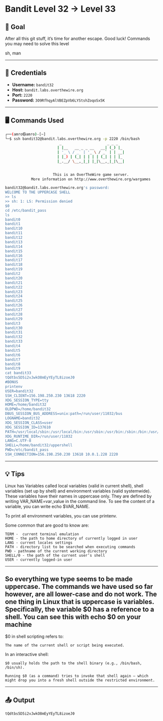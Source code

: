 # Bandit Level 32 → Level 33

## 🧠 Goal

After all this git stuff, it’s time for another escape. Good luck!
Commands you may need to solve this level

sh, man

---

## 🔐 Credentials

- **Username:** `bandit32`
- **Host:** `bandit.labs.overthewire.org`
- **Port:** `2220`
- **Password:** `3O9RfhqyAlVBEZpVb6LYStshZoqoSx5K`

---

## 🖥️ Commands Used

```bash
┌──(amro㉿amro)-[~]
└─$ ssh bandit32@bandit.labs.overthewire.org -p 2220 /bin/bash
                         _                     _ _ _   
                        | |__   __ _ _ __   __| (_) |_ 
                        | '_ \ / _` | '_ \ / _` | | __|
                        | |_) | (_| | | | | (_| | | |_ 
                        |_.__/ \__,_|_| |_|\__,_|_|\__|
                                                       

                      This is an OverTheWire game server. 
            More information on http://www.overthewire.org/wargames

bandit32@bandit.labs.overthewire.org's password: 
WELCOME TO THE UPPERCASE SHELL
>> ls
>> sh: 1: LS: Permission denied
$0
cd /etc/bandit_pass 
ls
bandit0
bandit1
bandit10
bandit11
bandit12
bandit13
bandit14
bandit15
bandit16
bandit17
bandit18
bandit19
bandit2
bandit20
bandit21
bandit22
bandit23
bandit24
bandit25
bandit26
bandit27
bandit28
bandit29
bandit3
bandit30
bandit31
bandit32
bandit33
bandit4
bandit5
bandit6
bandit7
bandit8
bandit9
cat bandit33
tQdtbs5D5i2vJwkO8mEyYEyTL8izoeJ0
#BONUS
printenv
USER=bandit32
SSH_CLIENT=156.198.250.230 13618 2220
XDG_SESSION_TYPE=tty
HOME=/home/bandit32
OLDPWD=/home/bandit32
DBUS_SESSION_BUS_ADDRESS=unix:path=/run/user/11032/bus
LOGNAME=bandit32
XDG_SESSION_CLASS=user
XDG_SESSION_ID=137610
PATH=/usr/local/sbin:/usr/local/bin:/usr/sbin:/usr/bin:/sbin:/bin:/usr/games:/usr/local/games:/snap/bin
XDG_RUNTIME_DIR=/run/user/11032
LANG=C.UTF-8
SHELL=/home/bandit32/uppershell
PWD=/etc/bandit_pass
SSH_CONNECTION=156.198.250.230 13618 10.0.1.228 2220
```
___

## 💡 Tips

Linux has Variables called local variables (valid in current shell), shell variables (set up by shell) and environment variables (valid systemwide). These variables have their names in uppercase only. They are defined by writing VAR_NAME=var_value in the command line. To see the content of a variable, you can write echo $VAR_NAME.

To print all environment variables, you can use printenv.

Some common that are good to know are:

    TERM -  current terminal emulation
    HOME - the path to home directory of currently logged in user
    LANG - current locales settings
    PATH - directory list to be searched when executing commands
    PWD - pathname of the current working directory
    SHELL/0 - the path of the current user’s shell
    USER - currently logged-in user

---
So everything we type seems to be made uppercase. The commands we have used so far however, are all lower-case and do not work. The one thing in Linux that is uppercase is variables. Specifically, the variable $0 has a reference to a shell. You can see this with echo $0 on your machine
---
$0 in shell scripting refers to:

    The name of the current shell or script being executed.

In an interactive shell:

    $0 usually holds the path to the shell binary (e.g., /bin/bash, /bin/sh).

    Running $0 (as a command) tries to invoke that shell again — which might drop you into a fresh shell outside the restricted environment.

___

## 📤 Output
```bash
tQdtbs5D5i2vJwkO8mEyYEyTL8izoeJ0
```

